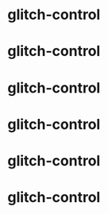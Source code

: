 # glitch-control
# glitch-control
# glitch-control
# glitch-control
# glitch-control
# glitch-control
